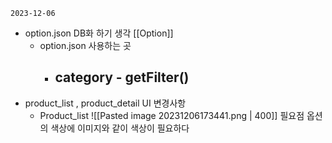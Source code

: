 
`2023-12-06`
- option.json DB화 하기 생각 [[Option]]
	- option.json 사용하는 곳
		- category - getFilter()
			- 
- product_list , product_detail UI 변경사항
	- Product_list
		![[Pasted image 20231206173441.png | 400]]
		필요점
		옵션의 색상에 이미지와 같이 색상이 필요하다
		
		
		
		